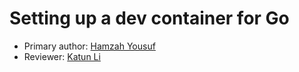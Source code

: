 # Setting up a dev container for Go
* Primary author: [Hamzah Yousuf](https://github.com/hamzahyous)
* Reviewer: [Katun Li](https://github.com/katunli)